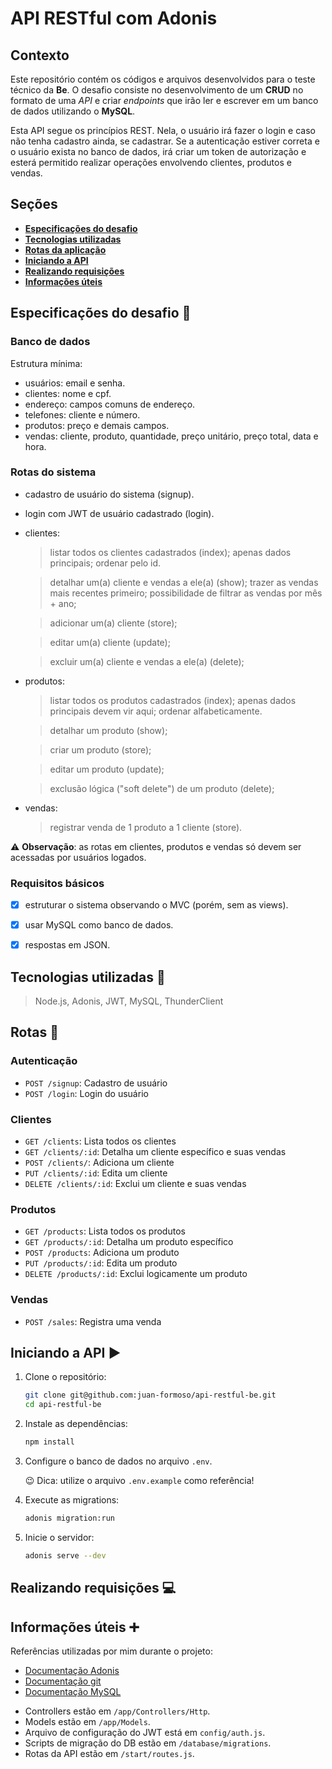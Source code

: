 # API RESTful com Adonis

## Contexto 
Este repositório contém os códigos e arquivos desenvolvidos para o teste técnico da **Be**. O desafio consiste no desenvolvimento de um **CRUD** no formato de uma _API_ e criar _endpoints_ que irão ler e escrever em um banco de dados utilizando o **MySQL**.

Esta API segue os princípios REST. Nela, o usuário irá fazer o login e caso não tenha cadastro ainda, se cadastrar. Se a autenticação estiver correta e o usuário exista no banco de dados, irá criar um token de autorização e esterá permitido realizar operações envolvendo clientes, produtos e vendas.

## Seções
- [**Especificações do desafio**](#especificações-do-desafio-scroll)
- [**Tecnologias utilizadas**](#tecnologias-utilizadas-hammer)
- [**Rotas da aplicação**](#rotas-repeat)
- [**Iniciando a API**](#iniciando-a-api-arrow_forward)
- [**Realizando requisições**](#realizando-requisições-computer)
- [**Informações úteis**](#informações-úteis-heavy_plus_sign)

## Especificações do desafio :scroll:
### Banco de dados
Estrutura mínima:
* usuários: email e senha.
* clientes: nome e cpf.
* endereço: campos comuns de endereço.
* telefones: cliente e número.
* produtos: preço e demais campos.
* vendas: cliente, produto, quantidade, preço unitário, preço total, data e hora.
### Rotas do sistema
* cadastro de usuário do sistema (signup).
* login com JWT de usuário cadastrado (login).
* clientes:
    > listar todos os clientes cadastrados (index); apenas dados principais; ordenar pelo id.

    > detalhar um(a) cliente e vendas a ele(a) (show); trazer as vendas mais recentes primeiro; possibilidade de filtrar as vendas por mês + ano;

    > adicionar um(a) cliente (store);
    
    > editar um(a) cliente (update);
    
    > excluir um(a) cliente e vendas a ele(a) (delete);

* produtos:
    > listar todos os produtos cadastrados (index); apenas dados principais devem vir aqui; ordenar alfabeticamente.
    
    > detalhar um produto (show);

    > criar um produto (store);
    
    > editar um produto (update);
    
    > exclusão lógica ("soft delete") de um produto (delete);

* vendas:
    > registrar venda de 1 produto a 1 cliente (store).

:warning: **Observação**: as rotas em clientes, produtos e vendas só devem ser acessadas por usuários logados.

### Requisitos básicos
- [x] estruturar o sistema observando o MVC (porém, sem as views).

- [x] usar MySQL como banco de dados.

- [x] respostas em JSON.

## Tecnologias utilizadas :hammer:
> Node.js, Adonis, JWT, MySQL, ThunderClient

## Rotas :repeat:

### Autenticação
* `POST /signup`: Cadastro de usuário
* `POST /login`: Login do usuário

### Clientes
* `GET /clients`: Lista todos os clientes
* `GET /clients/:id`: Detalha um cliente específico e suas vendas
* `POST /clients/`: Adiciona um cliente
* `PUT /clients/:id`: Edita um cliente
* `DELETE /clients/:id`: Exclui um cliente e suas vendas

### Produtos
* `GET /products`: Lista todos os produtos
* `GET /products/:id`: Detalha um produto específico
* `POST /products`: Adiciona um produto
* `PUT /products/:id`: Edita um produto
* `DELETE /products/:id`: Exclui logicamente um produto

### Vendas
* `POST /sales`: Registra uma venda

## Iniciando a API :arrow_forward:
1. Clone o repositório:
    ```bash
    git clone git@github.com:juan-formoso/api-restful-be.git
    cd api-restful-be

2. Instale as dependências:
    ```bash
    npm install

3. Configure o banco de dados no arquivo `.env`.

    :wink: Dica: utilize o arquivo `.env.example` como referência!

4. Execute as migrations:
    ```bash
    adonis migration:run

5. Inicie o servidor:
    ```bash
    adonis serve --dev

## Realizando requisições :computer:

## Informações úteis :heavy_plus_sign:
Referências utilizadas por mim durante o projeto:

- [Documentação Adonis](https://docs.adonisjs.com/guides/getting-started/installation)
- [Documentação git](https://git-scm.com/book/en/v2)
- [Documentação MySQL](https://dev.mysql.com/doc/workbench/en/)

* Controllers estão em `/app/Controllers/Http`.
* Models estão em `/app/Models`.
* Arquivo de configuração do JWT está em `config/auth.js`.
* Scripts de migração do DB estão em `/database/migrations`.
* Rotas da API estão em `/start/routes.js`.
